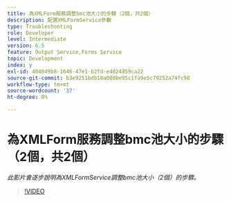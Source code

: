 ```yaml
---
title: 為XMLForm服務調整bmc池大小的步驟（2個，共2個）
description: 配置XMLFormService參數
type: Troubleshooting
role: Developer
level: Intermediate
version: 6.5
feature: Output Service,Forms Service
topic: Development
index: y
exl-id: 404049b8-1646-47e1-b2fd-e4024859ca22
source-git-commit: b3e9251bdb18a008be95c1fa9e5c79252a74fc98
workflow-type: tm+mt
source-wordcount: '37'
ht-degree: 0%

---
```



# 為XMLForm服務調整bmc池大小的步驟（2個，共2個）

*此影片會逐步說明為XMLFormService調整bmc池大小（2個）的步驟。*

>[!VIDEO](https://video.tv.adobe.com/v/335553?quality=12&learn=on)
